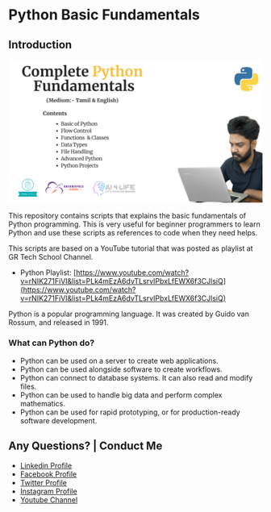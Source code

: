 # Python Basic Fundamentals

## Introduction

![Image](github-readme-contents/banner.png)

This repository contains scripts that explains the basic fundamentals of Python programming. This is  very useful for beginner programmers to learn Python and use these scripts as references to code when they need helps.

This scripts are based on a YouTube tutorial that was posted as playlist at GR Tech School Channel.

* Python Playlist: [https://www.youtube.com/watch?v=rNIK271FiVI&list=PLk4mEzA6dvTLsrvIPbxLfEWX6f3CJlsiQ](https://www.youtube.com/watch?v=rNIK271FiVI&list=PLk4mEzA6dvTLsrvIPbxLfEWX6f3CJlsiQ)

Python is a popular programming language. It was created by Guido van Rossum, and released in 1991.

### What can Python do?
- Python can be used on a server to create web applications.
- Python can be used alongside software to create workflows.
- Python can connect to database systems. It can also read and modify files.
- Python can be used to handle big data and perform complex mathematics.
- Python can be used for rapid prototyping, or for production-ready software development.


Any Questions? | Conduct Me
---

* [Linkedin Profile](https://www.linkedin.com/in/gunarakulangunaretnam)
* [Facebook Profile](https://www.facebook.com/gunarakulan)
* [Twitter Profile](https://twitter.com/gunarakulang)
* [Instagram Profile](https://www.instagram.com/gunarakulan_gunaretnam/)
* [Youtube Channel](https://www.youtube.com/channel/UCMWkED5sabgVZSCKjZuRJXA/videos)
